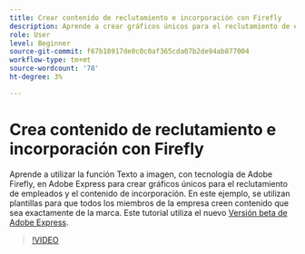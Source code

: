 ```yaml
---
title: Crear contenido de reclutamiento e incorporación con Firefly
description: Aprende a crear gráficos únicos para el reclutamiento de empleados y el contenido de incorporación
role: User
level: Beginner
source-git-commit: f67b18917de0c0c0af365cda07b2de94ab877004
workflow-type: tm+mt
source-wordcount: '78'
ht-degree: 3%

---
```


# Crea contenido de reclutamiento e incorporación con Firefly

Aprende a utilizar la función Texto a imagen, con tecnología de Adobe Firefly, en Adobe Express para crear gráficos únicos para el reclutamiento de empleados y el contenido de incorporación. En este ejemplo, se utilizan plantillas para que todos los miembros de la empresa creen contenido que sea exactamente de la marca. Este tutorial utiliza el nuevo [Versión beta de Adobe Express](https://www.adobe.com/express/).

>[!VIDEO](https://video.tv.adobe.com/v/3422411?quality=12&learn=on&hidetitle=true)